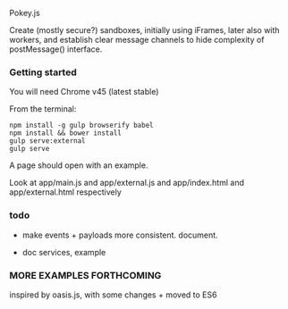 Pokey.js

Create (mostly secure?) sandboxes, initially using iFrames, later also with workers, and establish clear message channels to hide complexity of postMessage() interface.

### Getting started

You will need Chrome v45 (latest stable)

From the terminal:

````
npm install -g gulp browserify babel
npm install && bower install
gulp serve:external
gulp serve
````

A page should open with an example.

Look at app/main.js and app/external.js and app/index.html and app/external.html respectively

### todo

- make events + payloads more consistent. document.

- doc services, example

### MORE EXAMPLES FORTHCOMING

inspired by oasis.js, with some changes + moved to ES6 